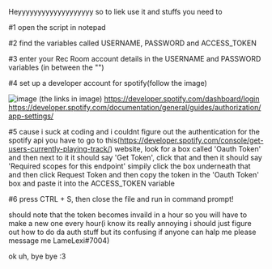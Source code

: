 Heyyyyyyyyyyyyyyyyyyy so to liek use it and stuffs you need to 

#1 open the script in notepad

#2 find the variables called USERNAME, PASSWORD and ACCESS_TOKEN 

#3 enter your Rec Room account details in the USERNAME and PASSWORD variables (in between the "")

#4 set up a developer account for spotify(follow the image)

![image](https://user-images.githubusercontent.com/105751836/197422863-7bbf0236-5a67-44e8-914e-2ba57ea80b5d.png)
(the links in image)
https://developer.spotify.com/dashboard/login
https://developer.spotify.com/documentation/general/guides/authorization/app-settings/

#5 cause i suck at coding and i couldnt figure out the authentication for the spotify api you have to go to this(https://developer.spotify.com/console/get-users-currently-playing-track/) website, look for a box called 'Oauth Token' and then next to it it should say 'Get Token', click that and then it should say 'Required scopes for this endpoint' simpily click the box underneath that and then click Request Token and then copy the token in the 'Oauth Token' box and paste it into the ACCESS_TOKEN variable

#6 press CTRL + S, then close the file and run in command prompt!


should note that the token becomes invaild in a hour so you will have to make a new one every hour(i know its really annoying i should just figure out how to do da auth stuff but its confusing if anyone can halp me please message me LameLexi#7004)



ok uh, bye bye :3
